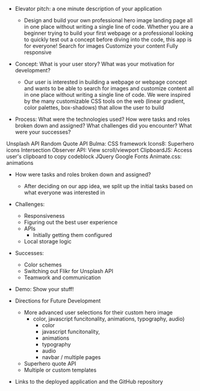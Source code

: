 * Elevator pitch: a one minute description of your application
  * Design and build your own professional hero image landing page all in one place without writing a single line of code.  Whether you are a beginner trying to build your first webpage or a professional looking to quickly test out a concept before diving into the code, this app is for everyone!
      Search for images
      Customize your content
      Fully responsive


* Concept: What is your user story? What was your motivation for development?
  * Our user is interested in building a webpage or webpage concept and wants to be able to search for images and customize content all in one place without writing a single line of code.  We were inspired by the many customizable CSS tools on the web (linear gradient, color palettes, box-shadows) that allow the user to build 


* Process: What were the technologies used? How were tasks and roles broken down and assigned? What challenges did you encounter? What were your successes?

Unsplash API
Random Quote API
Bulma: CSS framework
Icons8: Superhero icons
Intersection Observer API: View scroll/viewport
ClipboardJS: Access user's clipboard to copy codeblock
JQuery
Google Fonts
Animate.css: animations

* How were tasks and roles broken down and assigned? 
  * After deciding on our app idea, we split up the initial tasks based on what everyone was interested in

* Challenges:
  * Responsiveness
  * Figuring out the best user experience
  * APIs
    * Initially getting them configured
  * Local storage logic

* Successes:
  * Color schemes
  * Switching out Flikr for Unsplash API
  * Teamwork and communication

* Demo: Show your stuff!

* Directions for Future Development
  * More advanced user selections for their custom hero image 
    * color, javascript funcitonality, animations, typography, audio)
      * color
      * javascript funcitonality,
      * animations
      * typography
      * audio
      * navbar / multiple pages
  * Superhero quote API
  * Multiple or custom templates

* Links to the deployed application and the GitHub repository